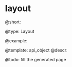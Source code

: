 layout
=============

@short: 


@type: Layout

@example: 



@template:	api_object
@descr: 



@todo:
fill the generated page
